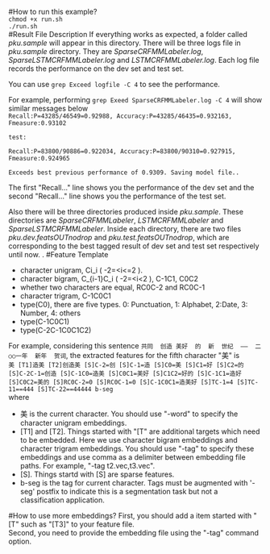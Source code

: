 #How to run this example?  
`chmod +x run.sh`  
`./run.sh`  
#Result File Description
If everything works as expected, a folder called *pku.sample* will appear in this directory. 
There will be three logs file in *pku.sample* directory. 
They are *SparseCRFMMLabeler.log*, *SparseLSTMCRFMMLabeler.log* and *LSTMCRFMMLabeler.log*.
Each log file records the performance on the dev set and test set. 

You can use 
`grep Exceed logfile -C 4` 
to see the performance.  

For example, performing `grep Exeed SparseCRFMMLabeler.log -C 4` will show similar messages below  
`Recall:P=43285/46549=0.92988, Accuracy:P=43285/46435=0.932163, Fmeasure:0.93102`    

`test:`  

`Recall:P=83800/90886=0.922034, Accuracy:P=83800/90310=0.927915, Fmeasure:0.924965 `   

`Exceeds best previous performance of 0.9309. Saving model file..`    

The first "Recall..." line shows you the performance of the dev set and the second "Recall..." line shows 
you the performance of the test set.   

Also there will be three directories produced inside *pku.sample*. 
These directories are *SparseCRFMMLabeler*, *LSTMCRFMMLabeler* and *SparseLSTMCRFMMLabeler*.
Inside each directory, there are two files *pku.dev.featsOUTnodrop* and *pku.test.featsOUTnodrop*, which are corresponding to the best tagged result of dev set and test set respectively until now.
.
#Feature Template
+ character unigram,  Ci\_i  ( -2=<i<=2 ). 
+ character bigram,  C\_{i-1}C\_i   ( -2=<i<2 ),  C-1C1, C0C2
+ whether two characters are equal, RC0C-2 and RC0C-1
+ character trigram, C-1C0C1
+ type(C0),  there are five types.  0: Punctuation, 1: Alphabet, 2:Date, 3: Number, 4: others
+ type(C-1C0C1)
+ type(C-2C-1C0C1C2)

For example, considering this sentence 
`共同  创造 美好  的  新  世纪  ——  二○○一年  新年  贺词`, the extracted features for the fifth character "美" is   
`美 [T1]造美 [T2]创造美 [S]C-2=创 [S]C-1=造 [S]C0=美 [S]C1=好 [S]C2=的 [S]C-2C-1=创造 [S]C-1C0=造美 [S]C0C1=美好 [S]C1C2=好的 [S]C-1C1=造好 [S]C0C2=美的 [S]RC0C-2=0 [S]RC0C-1=0 [S]C-1C0C1=造美好 [S]TC-1=4 [S]TC-11==444 [S]TC-22==44444 b-seg`   
where
* 美 is the current character. You should use "-word" to specify the character unigram embeddings.
* [T1] and [T2]. Things started with "[T" are additional targets which need to be embedded. Here we use character bigram embeddings and character trigram embeddings.  You should use "-tag" to specify these embeddings and use comma as a delimiter between embedding file paths. 
For example, "-tag t2.vec,t3.vec".
* [S]. Things startd with [S] are sparse features. 
* b-seg is the tag for current character. Tags must be augmented with '-seg' postfix to indicate this is a segmentation task but not a classification application.

#How to use more embeddings?
First, you should add a item started with "[T" such as "[T3]" to your feature file.  
Second, you need to provide the embedding file using the "-tag" command option. 


